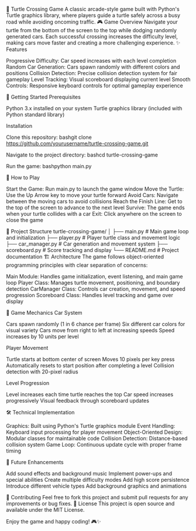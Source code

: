 🐢 Turtle Crossing Game
A classic arcade-style game built with Python's Turtle graphics library, where players guide a turtle safely across a busy road while avoiding oncoming traffic.
🎮 Game Overview
Navigate your turtle from the bottom of the screen to the top while dodging randomly generated cars. Each successful crossing increases the difficulty level, making cars move faster and creating a more challenging experience.
✨ Features

Progressive Difficulty: Car speed increases with each level completion
Random Car Generation: Cars spawn randomly with different colors and positions
Collision Detection: Precise collision detection system for fair gameplay
Level Tracking: Visual scoreboard displaying current level
Smooth Controls: Responsive keyboard controls for optimal gameplay experience

🚀 Getting Started
Prerequisites

Python 3.x installed on your system
Turtle graphics library (included with Python standard library)

Installation

Clone this repository:
bashgit clone https://github.com/yourusername/turtle-crossing-game.git

Navigate to the project directory:
bashcd turtle-crossing-game

Run the game:
bashpython main.py


🎯 How to Play

Start the Game: Run main.py to launch the game window
Move the Turtle: Use the Up Arrow key to move your turtle forward
Avoid Cars: Navigate between the moving cars to avoid collisions
Reach the Finish Line: Get to the top of the screen to advance to the next level
Survive: The game ends when your turtle collides with a car
Exit: Click anywhere on the screen to close the game

📁 Project Structure
turtle-crossing-game/
│
├── main.py           # Main game loop and initialization
├── player.py         # Player turtle class and movement logic
├── car_manager.py    # Car generation and movement system
├── scoreboard.py     # Score tracking and display
└── README.md         # Project documentation
🏗️ Architecture
The game follows object-oriented programming principles with clear separation of concerns:

Main Module: Handles game initialization, event listening, and main game loop
Player Class: Manages turtle movement, positioning, and boundary detection
CarManager Class: Controls car creation, movement, and speed progression
Scoreboard Class: Handles level tracking and game over display

🎨 Game Mechanics
Car System

Cars spawn randomly (1 in 6 chance per frame)
Six different car colors for visual variety
Cars move from right to left at increasing speeds
Speed increases by 10 units per level

Player Movement

Turtle starts at bottom center of screen
Moves 10 pixels per key press
Automatically resets to start position after completing a level
Collision detection with 20-pixel radius

Level Progression

Level increases each time turtle reaches the top
Car speed increases progressively
Visual feedback through scoreboard updates

🛠️ Technical Implementation

Graphics: Built using Python's Turtle graphics module
Event Handling: Keyboard input processing for player movement
Object-Oriented Design: Modular classes for maintainable code
Collision Detection: Distance-based collision system
Game Loop: Continuous update cycle with proper frame timing

🎯 Future Enhancements

Add sound effects and background music
Implement power-ups and special abilities
Create multiple difficulty modes
Add high score persistence
Introduce different vehicle types
Add background graphics and animations

🤝 Contributing
Feel free to fork this project and submit pull requests for any improvements or bug fixes.
📝 License
This project is open source and available under the MIT License.

Enjoy the game and happy coding! 🎮✨
